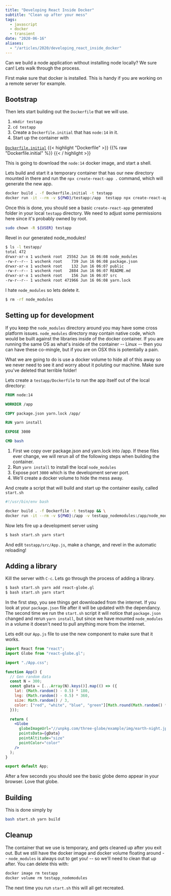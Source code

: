 ```yaml
---
title: "Developing React Inside Docker"
subtitle: "Clean up after your mess"
tags:
  - javascript
  - docker
  - transient
date: "2020-06-16"
aliases:
  - "/articles/2020/developing_react_inside_docker"
---
```


Can we build a node application without installing node locally? We sure can! Lets walk through the process.

First make sure that docker is installed. This is handy if you are working on a remote server for example.

## Bootstrap

Then lets start building out the `Dockerfile` that we will use.

1. `mkdir testapp`
2. `cd testapp`
3. Create a `Dockerfile.initial` that has `node:14` in it.
4. Start up the container with

[`Dockerfile.initial`](Dockerfile.initial`)
{{< highlight "Dockerfile" >}}
{{% raw "Dockerfile.initial" %}}
{{< / highlight >}}

This is going to download the `node:14` docker image, and start a shell.

Lets build and start it a temporary container that has our new directory mounted in there and run the `npx create-react-app .` command, which will generate the new app.

```bash
docker build . -f Dockerfile.initial -t testapp
docker run -it --rm -v ${PWD}/testapp:/app  testapp npx create-react-app .
```

Once this is done, you should see a basic `create-react-app` generated folder in your local `testapp` directory. We need to adjust some permissions here since it's probably owned by root.

```bash
sudo chown -R ${USER} testapp
```

Revel in our generated node_modules!

```bash
$ ls -l testapp/
total 472
drwxr-xr-x 1 wschenk root  25562 Jun 16 06:08 node_modules
-rw-r--r-- 1 wschenk root    739 Jun 16 06:08 package.json
drwxr-xr-x 1 wschenk root    132 Jun 16 06:07 public
-rw-r--r-- 1 wschenk root   2884 Jun 16 06:07 README.md
drwxr-xr-x 1 wschenk root    156 Jun 16 06:07 src
-rw-r--r-- 1 wschenk root 471966 Jun 16 06:08 yarn.lock

```

I hate `node_modules` so lets delete it.

```bash
$ rm -rf node_modules
```

## Setting up for development

If you keep the `node_modules` directory around you may have some cross platform issues. `node_modules` directory may contain native code, which would be built against the libraries inside of the docker container. If you are running the same OS as what's inside of the container -- Linux -- then you can have these co-mingle, but if you are on OSX this is potentially a pain.

What we are going to do is use a docker volume to hide all of this away so we never need to see it and worry about it poluting our machine. Make sure you've deleted that terrible folder!

Lets create a `testapp/Dockerfile` to run the app itself out of the local directory:

```Dockerfile
FROM node:14

WORKDIR /app

COPY package.json yarn.lock /app/

RUN yarn install

EXPOSE 3000

CMD bash
```

1. First we copy over package.json and yarn.lock into /app. If these files ever change, we will rerun all of the following steps when building the container.
2. Run `yarn install` to install the local `node_modules`
3. Expose port `3000` which is the development server port.
4. We'll create a docker volume to hide the mess away.

And create a script that will build and start up the container easily, called `start.sh`

```bash
#!/usr/bin/env bash

docker build . -f Dockerfile -t testapp && \
docker run -it --rm -v ${PWD}:/app -v testapp_nodemodules:/app/node_modules --network host testapp $@
```

Now lets fire up a development server using

```bash
$ bash start.sh yarn start
```

And edit `testapp/src/App.js`, make a change, and revel in the automatic reloading!

## Adding a library

Kill the server with `C-c`. Lets go through the process of adding a library.

```bash
$ bash start.sh yarn add react-globe.gl
$ bash start.sh yarn start
```

In the first step, you see things get downloaded from the internet. If you look at your `package.json` file after it will be updated with the dependancy. The second time we run the `start.sh` script it will notice that `package.json` changed and rerun `yarn install`, but since we have mounted `node_modules` in a volume it doesn't need to pull anything more from the internet.

Lets edit our `App.js` file to use the new component to make sure that it works.

```jsx
import React from "react";
import Globe from "react-globe.gl";

import "./App.css";

function App() {
  // Gen random data
  const N = 300;
  const gData = [...Array(N).keys()].map(() => ({
    lat: (Math.random() - 0.5) * 180,
    lng: (Math.random() - 0.5) * 360,
    size: Math.random() / 3,
    color: ["red", "white", "blue", "green"][Math.round(Math.random() * 3)],
  }));

  return (
    <Globe
      globeImageUrl="//unpkg.com/three-globe/example/img/earth-night.jpg"
      pointsData={gData}
      pointAltitude="size"
      pointColor="color"
    />
  );
}

export default App;
```

After a few seconds you should see the basic globe demo appear in your browser. Love that globe.

## Building

This is done simply by

```bash
bash start.sh yarn build
```

## Cleanup

The container that we use is temporary, and gets cleaned up after you exit out. But we still have the docker image and docker volume floating around -- `node_modules` is always out to get you! -- so we'll need to clean that up after. You can delete this with:

```bash
docker image rm testapp
docker volume rm testapp_nodemodules
```

The next time you run `start.sh` this will all get recreated.
